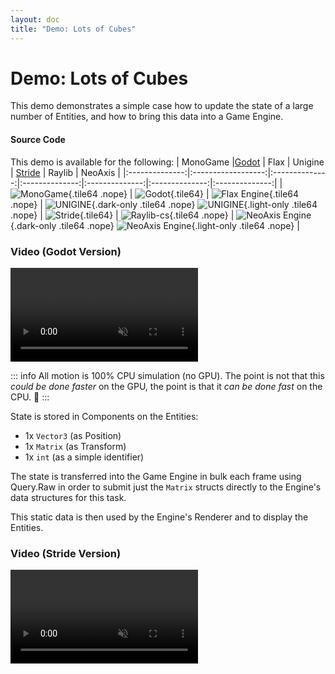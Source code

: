 ```yaml
---
layout: doc
title: "Demo: Lots of Cubes"
---
```


# Demo: Lots of Cubes
 
This demo demonstrates a simple case how to update the state of a large number of Entities, and how to bring this data into a Game Engine.

#### Source Code
This demo is available for the following: 
| MonoGame |[Godot](https://github.com/thygrrr/fennecs/tree/main/demos/godot) | Flax | Unigine | [Stride](https://github.com/thygrrr/fennecs/tree/main/examples/stride) | Raylib | NeoAxis |
|:--------------:|:------------------:|:--------------:|:--------------:|:--------------:|:--------------:|:--------------:|
|![MonoGame](https://fennecs.tech/img/logo-monogame-80.png){.tile64 .nope} | ![Godot](https://fennecs.tech/img/logo-godot-80.png){.tile64} | ![Flax Engine](https://fennecs.tech/img/logo-flax-80.png){.tile64 .nope} | ![UNIGINE](https://fennecs.tech/img/logo-unigine-80-darkmode.png){.dark-only .tile64 .nope} ![UNIGINE](https://fennecs.tech/img/logo-unigine-80-lightmode.png){.light-only .tile64 .nope} | ![Stride](https://fennecs.tech/img/logo-stride-80.png){.tile64} |  ![Raylib-cs](https://fennecs.tech/img/logo-raylib-80.png){.tile64 .nope} | ![NeoAxis Engine](https://fennecs.tech/img/logo-neoaxis-80-darkmode.png){.dark-only .tile64 .nope} ![NeoAxis Engine](https://fennecs.tech/img/logo-neoaxis-80-lightmode.png){.light-only .tile64 .nope} | 

 
### Video (Godot Version)
<video controls autoplay muted loop>
<source src="https://fennecs.tech/video/fennecs-godot-cubes.mp4" type="video/mp4"/>
Your browser does not support the video tag.
</video>

::: info
All motion is 100% CPU simulation (no GPU). The point is not that this _could be done faster_ on the GPU, the point is that it _can be done fast_ on the CPU. 🦊
:::

State is stored in Components on the Entities:

- 1x `Vector3` (as Position)
- 1x `Matrix` (as Transform)
- 1x `int` (as a simple identifier)

The state is transferred into the Game Engine in bulk each frame using Query.Raw in order to submit just the `Matrix` structs directly to the Engine's data structures for this task.

This static data is then used by the Engine's Renderer and to display the Entities.

### Video (Stride Version)
<video controls autoplay muted loop>
<source src="https://fennecs.tech/video/fennecs-stride-cubes.mp4" type="video/mp4"/>
Your browser does not support the video tag.
</video>
